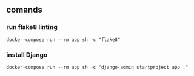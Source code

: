 ## comands

### run flake8 linting
    docker-compose run --rm app sh -c "flake8"

### install Django
    docker-compose run --rm app sh -c "django-admin startproject app ."